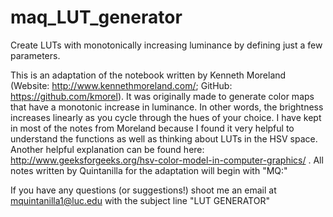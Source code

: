 # maq_LUT_generator
 Create LUTs with monotonically increasing luminance by defining just a few parameters.

This is an adaptation of the notebook written by Kenneth Moreland (Website: http://www.kennethmoreland.com/; GitHub: https://github.com/kmorel). It was originally made to generate color maps that have a monotonic increase in luminance. In other words, the brightness increases linearly as you cycle through the hues of your choice. I have kept in most of the notes from Moreland because I found it very helpful to understand the functions as well as thinking about LUTs in the HSV space. Another helpful explanation can be found here: http://www.geeksforgeeks.org/hsv-color-model-in-computer-graphics/ . All notes written by Quintanilla for the adaptation will begin with "MQ:" 

If you have any questions (or suggestions!) shoot me an email at mquintanilla1@luc.edu with the subject line "LUT GENERATOR"